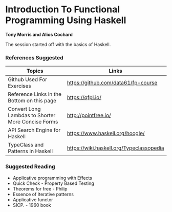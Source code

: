 # Introduction To Functional Programming Using Haskell
<p>
  <b> Tony Morris and Alios Cochard </b>
</p>

<p>
  The session started off with the basics of Haskell. <To Be Updated>
</p>


### References Suggested
|Topics | Links |
| ---- | ----|
| Github Used For Exercises | https://github.com/data61/fp-course |
| Reference Links in the Bottom on this page | https://qfpl.io/ |
| Convert Long Lambdas to Shorter More Concise Forms | http://pointfree.io/ |
| API Search Engine for Haskell | https://www.haskell.org/hoogle/ |
| TypeClass and Patterns in Haskell | https://wiki.haskell.org/Typeclassopedia |

### Suggested Reading
 * Applicative programming with Effects
 * Quick Check - Property Based Testing
 * Theorems for free - Philip
 * Essence of Iterative patterns
 * Applicative functor
 * SICP. - 1960 book
